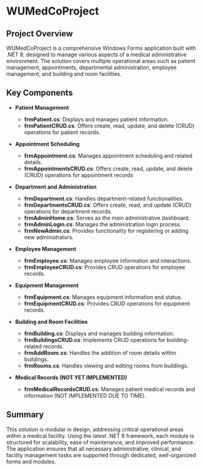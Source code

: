# WUMedCoProject

## Project Overview

WUMedCoProject is a comprehensive Windows Forms application built with .NET 8, designed to manage various aspects of a medical administrative environment. The solution covers multiple operational areas such as patient management, appointments, departmental administration, employee management, and building and room facilities.

## Key Components

- **Patient Management**
  - **frmPatient.cs**: Displays and manages patient information.
  - **frmPatientCRUD.cs**: Offers create, read, update, and delete (CRUD) operations for patient records.

- **Appointment Scheduling**
  - **frmAppointment.cs**: Manages appointment scheduling and related details.
  - **frmAppointmentsCRUD.cs**: Offers create, read, update, and delete (CRUD) operations for appointment records

- **Department and Administration**
  - **frmDepartment.cs**: Handles department-related functionalities.
  - **frmDepartmentsCRUD.cs**: Offers create, read, and update (CRUD) operations for department records.
  - **frmAdminHome.cs**: Serves as the main administrative dashboard.
  - **frmAdminLogin.cs**: Manages the administration login process.
  - **frmNewAdmin.cs**: Provides functionality for registering or adding new administrators.

- **Employee Management**
  - **frmEmployee.cs**: Manages employee information and interactions.
  - **frmEmployeeCRUD.cs**: Provides CRUD operations for employee records.

- **Equipment Management**
  - **frmEquipment.cs**: Manages equipment information and status.
  - **frmEquipmentCRUD.cs**: Provides CRUD operations for equipment records.

- **Building and Room Facilities**
  - **frmBuilding.cs**: Displays and manages building information.
  - **frmBuildingsCRUD.cs**: Implements CRUD operations for building-related records.
  - **frmAddRoom.cs**: Handles the addition of room details within buildings.
  - **frmRooms.cs**: Handles viewing and editing rooms from buildings.

- **Medical Records (NOT YET IMPLEMENTED)**
  - **frmMedicalRecordsCRUD.cs**: Manages patient medical records and information (NOT IMPLEMENTED DUE TO TIME). 

## Summary

This solution is modular in design, addressing critical operational areas within a medical facility. Using the latest .NET 8 framework, each module is structured for scalability, ease of maintenance, and improved performance. The application ensures that all necessary administrative, clinical, and facility management tasks are supported through dedicated, well-organized forms and modules.
